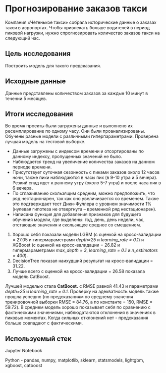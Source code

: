 # Прогнозирование заказов такси

Компания «Чётенькое такси» собрала исторические данные о заказах такси в аэропортах. Чтобы привлекать больше водителей в период пиковой нагрузки, нужно спрогнозировать количество заказов такси на следующий час.

## Цель исследования

Построить модель для такого предсказания.

## Исходные данные

Данные представлены количеством заказов за каждые 10 минут в течении 5 месяцев.

## Итоги исследования

Во время проекты были загружены данные и выполнено их ресемплирование по одному часу. Они были проанализированы. Обучены разные модели с различными гиперпараметрами. Проверена лучшая модель на тестовой выборке.

- Данные загружены с индексом времени и отсортированы по данному индексу, пропущенных значений не было.
- Наблюдается тренд на увеличение количества заказов на данном периоде времени. 
- Присутствует суточная сезонность с пиками заказов около 12 часов ночи, также пики наблюдаются в часы пик (в 9-10 утра и 5 вечера). Резкий спад идет к раннему утру (около 5-7 утра) и после часа пик в 6 вечера.
- По сглаживанию скользящим средним, можно предположить, что ряд нестационарен, так как оно увеличивается со временем. Также это подтверждает тест Дики-Фуллера с уровнем значимости 1% (нулевая гипотеза не отвергнута – временной ряд нестационарен). 
- Написана функция для добавления признаков для будущего обучения модели, где выделены: год, день, день недели, час, отстающие значения и скользящее среднее со смещением.

1. Хорошо себя показали модели LGBM (с оценкой на кросс-валидации = 27.05 и гипермараметрами *depth=25* и *learning_rate = 0.1*) и XGBoost (с оценкой на кросс-валидации = 26.82 и гипермараметрами *max_depth = 3*, *learning_rate = 0.1* и *n_estimators = 400*). 
2. DecisionTree	показал наихудший результат на кросс-валидации = 31.22.
3. Лучше всего с оценкой на кросс-валидации = 26.58 показала модель CatBoost.


Лучшей моделью стала **CatBoost.** с RMSE равной 41.43 и параметрами *depth=25* и *learning_rate = 0.1*. Проверку на адекватность модель также прошла успешно (по предсказаниям по среднему значения тренировочной выборки RMSE = 84.76, а по константе = 150, RMSE = 59.72). В среднем модель хорошо показывает себя по сравнению с фактическими значениями, наблюдатаются отклонения в значениях в пиковых моментах. Когда сильных отклонений нет - предсказания больше совпадают с фактическими.

## Используемый стек

Jupyter Notebook

Python - pandas, numpy, matplotlib, sklearn, statsmodels, lightgbm, xgboost, catboost
